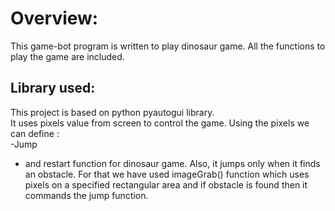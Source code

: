 # Overview:
This game-bot program is written to play dinosaur game. All the functions to play the game are included.

## Library used:
This project is based on python pyautogui library.<br />
It uses pixels value from screen to control the game. Using the pixels we can define :<br />
-Jump 
- and restart function for dinosaur game.
Also, it jumps only when it finds an obstacle. For that we have used imageGrab() function which uses pixels on a specified rectangular area and if obstacle is found then it commands the jump function.
